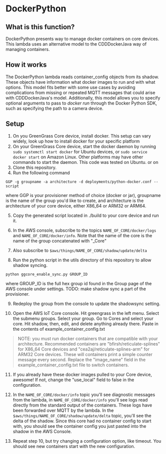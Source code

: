 # DockerPython

## What is this function?
DockerPython presents way to manage docker containers on core devices.
This lambda uses an alternative model to the CDDDockerJava way of managing containers.

## How it works
The DockerPython lambda reads container_config objects from its shadow. These objects have information what docker images to run and with what options.
This model fits better with some use cases by avoiding complications from missing or repeated MQTT messages that could arise with CDDDockerJava's model. 
Additionally, this model allows you to specify optional arguments to pass to _docker run_ through the Docker Python SDK, such as specifying the path to a camera device.

## Setup
1. On you GreenGrass Core device, install docker. This setup can vary widely, look up how to install docker for your specific platform
2. On your GreenGrass Core device, start the docker daemon by running `sudo systemctl start docker` for Ubuntu devices, or `sudo service docker start` on Amazon Linux. Other platforms may have other commands to start the daemon. This code was tested on Ubuntu.
or on 
3. Clone this repository.
4. Run the following command
```
GGP -g groupname -a architecture -d deployments/python-docker.conf --script
```
where GGP is your provisioner method of choice (docker or jar), 
groupname is the name of the group you'd like to create,
and architecture is the architecture of your core device, either X86_64 or ARM32 or ARM64.

5. Copy the generated script located in ./build to your core device and run it.
6. In the AWS console, subscribe to the topics `NAME_OF_CORE/docker/logs` and `NAME_OF_CORE/docker/info`. Note that the name of the core is the name of the group concatenated with "_Core"
7. Also subscribe to `$aws/things/NAME_OF_CORE/shadow/update/delta`

8. Run the python script in the utils directory of this repository to allow shadow syncing. 
```
python ggcore_enable_sync.py GROUP_ID
```
where GROUP_ID is the full hex group id found in the Group page of the AWS console under settings.
TODO: make shadow sync a part of the provisioner.

9. Redeploy the group from the console to update the shadowsync setting.

10. Open the AWS IoT Core console. Hit greengrass in the left menu. Select the submenu groups. Select your group. Go to Cores and select your core. Hit shadow, then, edit, and delete anything already there. Paste in the contents of example_container_config.txt

> NOTE: you must run docker containers that are compatible with your architecture. Recommended containers are "bfirsh/reticulate-splines" for X86_64 Core devices and "cea2aj/reticulate-splines-arm" for ARM32 Core devices. These will containers print a simple counter message every second. Replace the "image_name" field in the example_container_config.txt file to switch containers.

11. If you already have these docker images pulled to your Core device, awesome! If not, change the "use_local" field to false in the configuration.

12. In the `NAME_OF_CORE/docker/info` topic you'll see diagnostic messages from the lambda, in `NAME_OF_CORE/docker/info` you'll see logs read directly from the standard output of the containers. These logs have been forwarded over MQTT by the lambda. In the `$aws/things/NAME_OF_CORE/shadow/update/delta` topic, you'll see the delta of the shadow. Since this core had no container config to start with, you should see the container config you just pasted into the shadow in the AWS Console.

13. Repeat step 10, but try changing a configuration option, like timeout. You should see new containers start with the new configuration. 